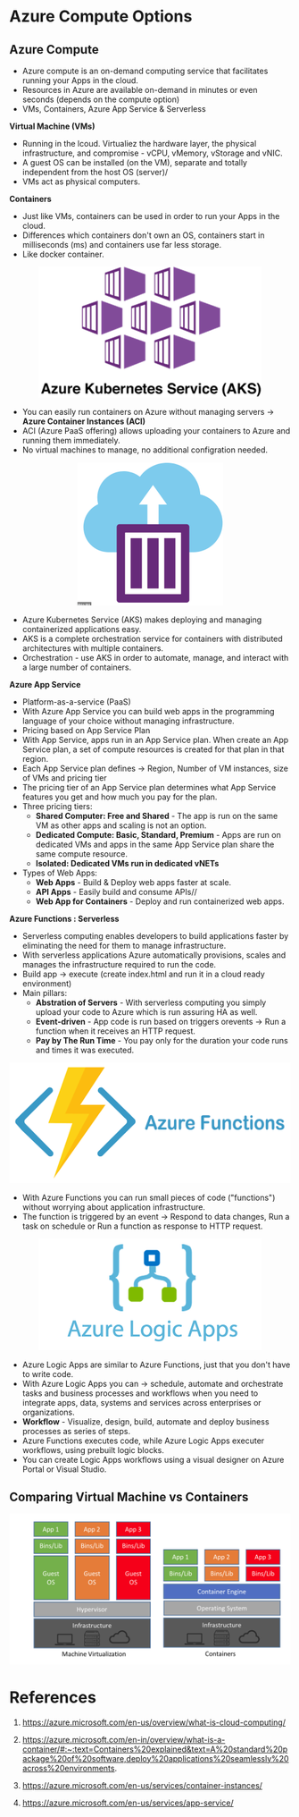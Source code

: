 # Azure Compute Options


## Azure Compute

* Azure compute is an on-demand computing service that facilitates running your Apps in the cloud.
* Resources in Azure are available on-demand in minutes or even seconds (depends on the compute option)
* VMs, Containers, Azure App Service & Serverless

**Virtual Machine (VMs)**

* Running in the lcoud. Virtualiez the hardware layer, the physical infrastructure, and compromise - vCPU, vMemory, vStorage and vNIC.
* A guest OS can be installed (on the VM), separate and totally independent from the host OS (server)/
* VMs act as physical computers.

**Containers**

* Just like VMs, containers can be used in order to run your Apps in the cloud.
* Differences which containers don't own an OS, containers start in milliseconds (ms) and containers use far less storage.
* Like docker container.

<p align="center">
<img src="https://github.com/H0j3n/Azure-AZ-900-Notes/blob/master/img/aks.png" alt="My Images"></p>

* You can easily run containers on Azure without managing servers -> **Azure Container Instances (ACI)**
* ACI (Azure PaaS offering) allows uploading your containers to Azure and running them immediately.
* No virtual machines to manage, no additional configration needed.

<p align="center">
<img src="https://github.com/H0j3n/Azure-AZ-900-Notes/blob/master/img/aci.png" alt="My Images"></p>


* Azure Kubernetes Service (AKS) makes deploying and managing containerized applications easy.
* AKS is a complete orchestration service for containers with distributed architectures with multiple containers.
* Orchestration - use AKS in order to automate, manage, and interact with a large number of containers.

**Azure App Service**

* Platform-as-a-service (PaaS)
* With Azure App Service you can build web apps in the programming language of your choice without managing infrastructure.
* Pricing based on App Service Plan
* With App Service, apps run in an App Service plan. When create an App Service plan, a set of compute resources is created for that plan in that region.
* Each App Service plan defines -> Region, Number of VM instances, size of VMs and pricing tier
* The pricing tier of an App Service plan determines what App Service features you get and how much you pay for the plan.
* Three pricing tiers:
    - **Shared Computer: Free and Shared** - The app is run on the same VM as other apps and scaling is not an option.
    - **Dedicated Compute: Basic, Standard, Premium** - Apps are run on dedicated VMs and apps in the same App Service plan share the same compute resource.
    - **Isolated: Dedicated VMs run in dedicated vNETs**
* Types of Web Apps:
    - **Web Apps** - Build & Deploy web apps faster at scale.
    - **API Apps** - Easily build and consume APIs//
    - **Web App for Containers** - Deploy and run containerized web apps.
    
**Azure Functions : Serverless**

* Serverless computing enables developers to build applications faster by eliminating the need for them to manage infrastructure.
* With serverless applications Azure automatically provisions, scales and manages the infrastructure required to run the code.
* Build app -> execute (create index.html and run it in a cloud ready environment)
* Main pillars:
    - **Abstration of Servers** - With serverless computing you simply upload your code to Azure which is run assuring HA as well.
    - **Event-driven** - App code is run based on triggers orevents -> Run a function when it receives an HTTP request.
    - **Pay by The Run Time** - You pay only for the duration your code runs and times it was executed.

<p align="center">
<img src="https://github.com/H0j3n/Azure-AZ-900-Notes/blob/master/img/azfunction.gif" alt="My Images"></p>

* With Azure Functions you can run small pieces of code ("functions") without worrying about application infrastructure.
* The function is triggered by an event -> Respond to data changes, Run a task on schedule or Run a function as response to HTTP request.

<p align="center">
<img src="https://github.com/H0j3n/Azure-AZ-900-Notes/blob/master/img/azurelogicapp.png" alt="My Images"></p>

* Azure Logic Apps are similar to Azure Functions, just that you don't have to write code.
* With Azure Logic Apps you can -> schedule, automate and orchestrate tasks and business processes and workflows when you need to integrate apps, data, systems and services across enterprises or organizations.
* **Workflow** - Visualize, design, build, automate and deploy business processes as series of steps.
* Azure Functions executes code, while Azure Logic Apps executer workflows, using prebuilt logic blocks.
* You can create Logic Apps workflows using a visual designer on Azure Portal or Visual Studio.




## Comparing Virtual Machine vs Containers

<p align="center">
<img src="https://github.com/H0j3n/Azure-AZ-900-Notes/blob/master/img/vmcontainer.png" alt="My Images"></p>

# References

1. https://azure.microsoft.com/en-us/overview/what-is-cloud-computing/

2. https://azure.microsoft.com/en-in/overview/what-is-a-container/#:~:text=Containers%20explained&text=A%20standard%20package%20of%20software,deploy%20applications%20seamlessly%20across%20environments.

3. https://azure.microsoft.com/en-us/services/container-instances/

4. https://azure.microsoft.com/en-us/services/app-service/